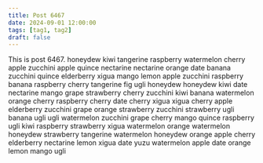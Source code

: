 ```yaml
---
title: Post 6467
date: 2024-09-01 12:00:00
tags: [tag1, tag2]
draft: false
---
```

This is post 6467.
honeydew
kiwi
tangerine
raspberry
watermelon
cherry
apple
zucchini
apple
quince
nectarine
nectarine
orange
date
banana
zucchini
quince
elderberry
xigua
mango
lemon
apple
zucchini
raspberry
banana
raspberry
cherry
tangerine
fig
ugli
honeydew
honeydew
kiwi
date
nectarine
mango
grape
strawberry
cherry
zucchini
kiwi
banana
watermelon
orange
cherry
raspberry
cherry
date
cherry
xigua
xigua
cherry
apple
elderberry
zucchini
grape
orange
strawberry
zucchini
strawberry
ugli
banana
ugli
ugli
watermelon
zucchini
grape
cherry
mango
quince
raspberry
ugli
kiwi
raspberry
strawberry
xigua
watermelon
orange
watermelon
honeydew
strawberry
tangerine
watermelon
honeydew
orange
apple
cherry
elderberry
nectarine
lemon
xigua
date
yuzu
watermelon
apple
date
orange
lemon
mango
ugli
